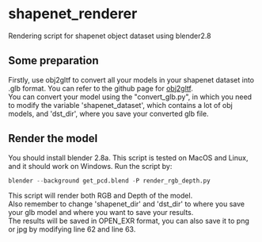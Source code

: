 # shapenet_renderer
Rendering script for shapenet object dataset using blender2.8

## Some preparation
Firstly, use obj2gltf to convert all your models in your shapenet dataset into .glb format. You can refer to the github page for [obj2gltf](https://github.com/CesiumGS/obj2gltf).<br/>
You can convert your model using the "convert_glb.py", in which you need to modify the variable 'shapenet_dataset', which contains a lot of obj models, and 'dst_dir', where you save your converted glb file.

## Render the model
You should install blender 2.8a. This script is tested on MacOS and Linux, and it should work on Windows.
Run the script by:
```python
blender --background get_pcd.blend -P render_rgb_depth.py
```
This script will render both RGB and Depth of the model.<br/>
Also remember to change 'shapenet_dir' and 'dst_dir' to where you save your glb model and where you want to save your results.<br/>
The results will be saved in OPEN_EXR format, you can also save it to png or jpg by modifying line 62 and line 63.
